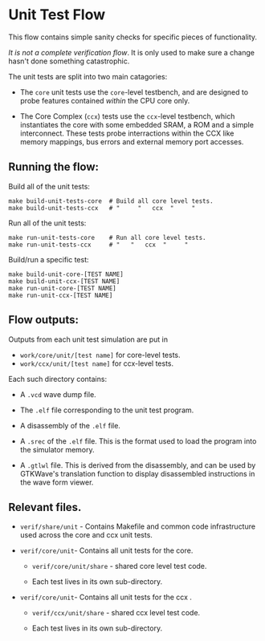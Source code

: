 
# Unit Test Flow

This flow contains simple sanity checks for specific pieces of
functionality.

*It is not a complete verification flow*.
It is only used to make sure a change hasn't done something
catastrophic.

The unit tests are split into two main catagories:

- The `core` unit tests use the `core`-level testbench, and are designed
  to probe features contained *within* the CPU core only.

- The Core Complex (`ccx`) tests use the `ccx`-level testbench, which
  instantiates the core with some embedded SRAM, a ROM and a simple
  interconnect. These tests probe interractions within the CCX like
  memory mappings, bus errors and external memory port accesses.

## Running the flow:

Build all of the unit tests:
```
make build-unit-tests-core  # Build all core level tests.
make build-unit-tests-ccx   # "     "   ccx  "     "
```

Run all of the unit tests:
```
make run-unit-tests-core    # Run all core level tests.
make run-unit-tests-ccx     # "   "   ccx  "     "
```

Build/run a specific test:
```
make build-unit-core-[TEST NAME]
make build-unit-ccx-[TEST NAME]
make run-unit-core-[TEST NAME]
make run-unit-ccx-[TEST NAME]
```

## Flow outputs:

Outputs from each unit test simulation are put in

- `work/core/unit/[test name]` for core-level tests.
- `work/ccx/unit/[test name]` for ccx-level tests.

Each such directory contains:

- A `.vcd` wave dump file.

- The `.elf` file corresponding to the unit test program.

- A disassembly of the `.elf` file.

- A `.srec` of the `.elf` file. This is the format used to load
  the program into the simulator memory.

- A `.gtlwl` file. This is derived from the disassembly, and can be
  used by GTKWave's translation function to display disassembled
  instructions in the wave form viewer.

## Relevant files.

- `verif/share/unit` - Contains Makefile and common code infrastructure
  used across the core and ccx unit tests.

- `verif/core/unit`- Contains all unit tests for the core.

  - `verif/core/unit/share` - shared core level test code.

  - Each test lives in its own sub-directory.

- `verif/core/unit`- Contains all unit tests for the ccx .

  - `verif/ccx/unit/share` - shared ccx level test code.
  
  - Each test lives in its own sub-directory.

